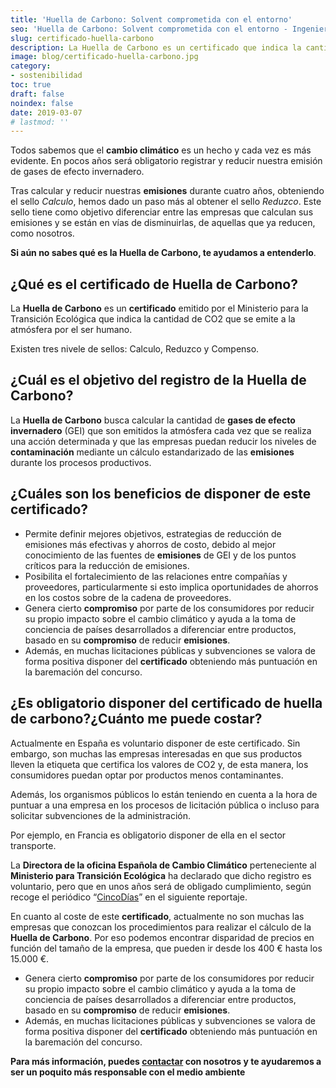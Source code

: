 ```yaml
---
title: 'Huella de Carbono: Solvent comprometida con el entorno'
seo: 'Huella de Carbono: Solvent comprometida con el entorno - Ingeniería Solvent'
slug: certificado-huella-carbono
description: La Huella de Carbono es un certificado que indica la cantidad de CO2 que se emite a la atmósfera por el ser humano.
image: blog/certificado-huella-carbono.jpg
category:
- sostenibilidad
toc: true
draft: false
noindex: false
date: 2019-03-07
# lastmod: ''
---
```

Todos sabemos que el **cambio climático** es un hecho y cada vez es más evidente. En pocos años será obligatorio registrar y reducir nuestra emisión de gases de efecto invernadero.

Tras calcular y reducir nuestras **emisiones** durante cuatro años, obteniendo el sello _Calculo_, hemos dado un paso más al obtener el sello _Reduzco_. Este sello tiene como objetivo diferenciar entre las empresas que calculan sus emisiones y se están en vías de disminuirlas, de aquellas que ya reducen, como nosotros.

**Si aún no sabes qué es la Huella de Carbono, te ayudamos a entenderlo**.

## ¿Qué es el certificado de Huella de Carbono?

La **Huella de Carbono** es un **certificado** emitido por el Ministerio para la Transición Ecológica que indica la cantidad de CO2 que se emite a la atmósfera por el ser humano.

Existen tres nivele de sellos: Calculo, Reduzco y Compenso.

## ¿Cuál es el objetivo del registro de la Huella de Carbono?

La **Huella de Carbono** busca calcular la cantidad de **gases de efecto invernadero** (GEI) que son emitidos la atmósfera cada vez que se realiza una acción determinada y que las empresas puedan reducir los niveles de **contaminación** mediante un cálculo estandarizado de las **emisiones** durante los procesos productivos.

## ¿Cuáles son los beneficios de disponer de este certificado?

- Permite definir mejores objetivos, estrategias de reducción de emisiones más efectivas y ahorros de costo, debido al mejor conocimiento de las fuentes de **emisiones** de GEI y de los puntos críticos para la reducción de emisiones.
- Posibilita el fortalecimiento de las relaciones entre compañías y proveedores, particularmente si esto implica oportunidades de ahorros en los costos sobre de la cadena de proveedores.
- Genera cierto **compromiso** por parte de los consumidores por reducir su propio impacto sobre el cambio climático y ayuda a la toma de conciencia de países desarrollados a diferenciar entre productos, basado en su **compromiso** de reducir **emisiones**.
- Además, en muchas licitaciones públicas y subvenciones se valora de forma positiva disponer del **certificado** obteniendo más puntuación en la baremación del concurso.

## ¿Es obligatorio disponer del certificado de huella de carbono?¿Cuánto me puede costar?

Actualmente en España es voluntario disponer de este certificado. Sin embargo, son muchas las empresas interesadas en que sus productos lleven la etiqueta que certifica los valores de CO2 y, de esta manera, los consumidores puedan optar por productos menos contaminantes.

Además, los organismos públicos lo están teniendo en cuenta a la hora de puntuar a una empresa en los procesos de licitación pública o incluso para solicitar subvenciones de la administración.

Por ejemplo, en Francia es obligatorio disponer de ella en el sector transporte.

La **Directora de la oficina Española de Cambio Climático** perteneciente al **Ministerio para Transición Ecológica** ha declarado que dicho registro es voluntario, pero que en unos años será de obligado cumplimiento, según recoge el periódico “[CincoDías](https://cincodias.elpais.com/cincodias/2018/06/04/companias/1528135610_781775.html)” en el siguiente reportaje.

En cuanto al coste de este **certificado**, actualmente no son muchas las empresas que conozcan los procedimientos para realizar el cálculo de la **Huella de Carbono**. Por eso podemos encontrar disparidad de precios en función del tamaño de la empresa, que pueden ir desde los 400 € hasta los 15.000 €.

- Genera cierto **compromiso** por parte de los consumidores por reducir su propio impacto sobre el cambio climático y ayuda a la toma de conciencia de países desarrollados a diferenciar entre productos, basado en su **compromiso** de reducir **emisiones**.
- Además, en muchas licitaciones públicas y subvenciones se valora de forma positiva disponer del **certificado** obteniendo más puntuación en la baremación del concurso.

**Para más información, puedes [contactar](/contacto/) con nosotros y te ayudaremos a ser un poquito más responsable con el medio ambiente**
